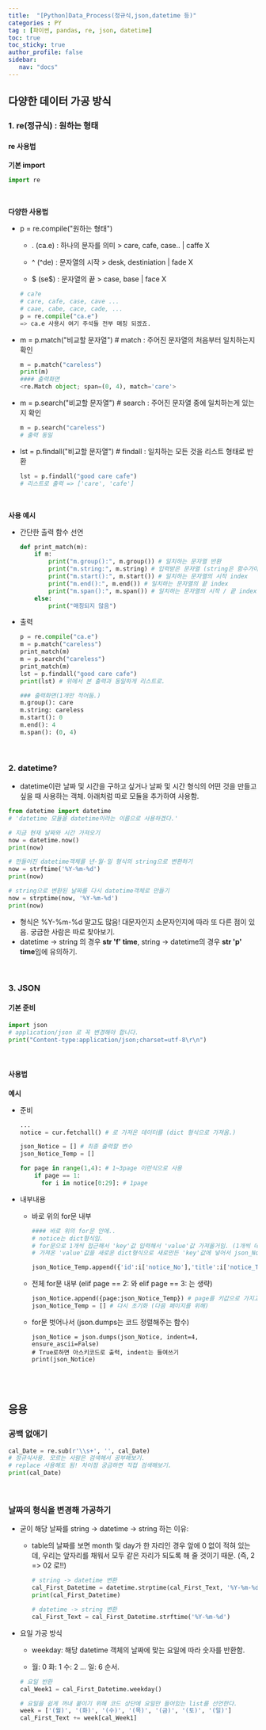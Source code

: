 ```yaml
---
title:  "[Python]Data_Process(정규식,json,datetime 등)"
categories : PY
tag : [파이썬, pandas, re, json, datetime]
toc: true
toc_sticky: true
author_profile: false
sidebar:
   nav: "docs"
---
```




## 다양한 데이터 가공 방식

### 1. re(정규식) : 원하는 형태

#### re 사용법

**기본 import**

```python
import re
```

<br>

**다양한 사용법**

* p = re.compile("원하는 형태")

  * . (ca.e) : 하나의 문자를 의미 > care, cafe, case.. | caffe X

  * ^ (^de) : 문자열의 시작 > desk, destiniation | fade X
  * $ (se$) : 문자열의 끝 > case, base | face X

  ```python
  # ca?e
  # care, cafe, case, cave ...
  # caae, cabe, cace, cade, ...
  p = re.compile("ca.e")
  => ca.e 사용시 여기 주석들 전부 매칭 되겠죠.
  ```

* m = p.match("비교할 문자열") \# match : 주어진 문자열의 처음부터 일치하는지 확인

  ```python
  m = p.match("careless")
  print(m)
  #### 출력화면
  <re.Match object; span=(0, 4), match='care'>
  ```

* m = p.search("비교할 문자열")  \# search : 주어진 문자열 중에 일치하는게 있는지 확인

  ```python
  m = p.search("careless")
  # 출력 동일
  ```

* lst = p.findall("비교할 문자열") \# findall : 일치하는 모든 것을 리스트 형태로 반환

  ```python
  lst = p.findall("good care cafe")
  # 리스트로 출력 => ['care', 'cafe']
  ```

<br>

**사용 예시**

* 간단한 출력 함수 선언

  ```python
  def print_match(m):
      if m:
          print("m.group():", m.group()) # 일치하는 문자열 반환
          print("m.string:", m.string) # 입력받은 문자열 (string은 함수가아니라 변수라서 괄호X)
          print("m.start():", m.start()) # 일치하는 문자열의 시작 index
          print("m.end():", m.end()) # 일치하는 문자열의 끝 index
          print("m.span():", m.span()) # 일치하는 문자열의 시작 / 끝 index
      else:
          print("매칭되지 않음")
  ```

* 출력

  ```python
  p = re.compile("ca.e") 
  m = p.match("careless")
  print_match(m)
  m = p.search("careless")
  print_match(m)
  lst = p.findall("good care cafe")
  print(lst) # 위에서 본 출력과 동일하게 리스트로.
  
  ### 출력화면(1개만 적어둠.)
  m.group(): care
  m.string: careless
  m.start(): 0
  m.end(): 4
  m.span(): (0, 4)
  ```

<br>

### 2. datetime?

- datetime이란 날짜 및 시간을 구하고 싶거나 날짜 및 시간 형식의 어떤 것을 만들고 싶을 때 사용하는 객체. 아래처럼 따로 모듈을 추가하여 사용함.

```python
from datetime import datetime
# 'datetime 모듈을 datetime이라는 이름으로 사용하겠다.'

# 지금 현재 날짜와 시간 가져오기
now = datetime.now()
print(now)

# 만들어진 datetime객체를 년-월-일 형식의 string으로 변환하기
now = strftime('%Y-%m-%d')
print(now)

# string으로 변환된 날짜를 다시 datetime객체로 만들기
now = strptime(now, '%Y-%m-%d')
print(now)
```

- 형식은 %Y-%m-%d 말고도 많음! 대문자인지 소문자인지에 따라 또 다른 점이 있음. 궁금한 사람은 따로 찾아보기.
- datetime → string 의 경우 **str 'f' time**, string → datetime의 경우 **str 'p' time**임에 유의하기.

<br>

### 3. JSON

#### 기본 준비

```python
import json
# application/json 로 꼭 변경해야 합니다.
print("Content-type:application/json;charset=utf-8\r\n")
```

<br>

#### 사용법

**예시**

* 준비

  ```python
  ...
  notice = cur.fetchall() # 로 가져온 데이터를 (dict 형식으로 가져옴.)
  
  json_Notice = [] # 최종 출력할 변수
  json_Notice_Temp = []
  
  for page in range(1,4): # 1~3page 이런식으로 사용
      if page == 1:
      	for i in notice[0:29]: # 1page
  ```

* 내부내용

  * 바로 위의 for문 내부

    ```python
    #### 바로 위의 for문 안에..
    # notice는 dict형식임.
    # for문으로 1개씩 접근해서 'key'값 입력해서 'value'값 가져올거임. (1개씩 데이터이름이 'i')
    # 가져온 'value'값을 새로운 dict형식으로 새로만든 'key'값에 넣어서 json_Notice_Temp에 append
    
    json_Notice_Temp.append({'id':i['notice_No'],'title':i['notice_Title'],'게시자':i['notice_Writer'],'작성일':i['notice_Day'],'조회':i['notice_Lookup'],'address':i['notice_link']})
    ```

  * 전체 for문 내부 (elif page == 2: 와 elif page == 3: 는 생략)

    ```python
    json_Notice.append({page:json_Notice_Temp}) # page를 키값으로 가지고, 뒤에 데이터들 dict으로 저장
    json_Notice_Temp = [] # 다시 초기화 (다음 페이지를 위해)
    ```

  * for문 벗어나서 (json.dumps는 코드 정렬해주는 함수)

    ```
    json_Notice = json.dumps(json_Notice, indent=4, ensure_ascii=False) 
    # True로하면 아스키코드로 출력, indent는 들여쓰기
    print(json_Notice)
    ```

<br><br>

## 응용

### 공백 없애기

```python
cal_Date = re.sub(r'\\s+', '', cal_Date)
# 정규식사용. 모르는 사람은 검색해서 공부해보기.
# replace 사용해도 됨! 차이점 궁금하면 직접 검색해보기.
print(cal_Date)
```

<br>

### 날짜의 형식을 변경해 가공하기

- 굳이 해당 날짜를 string → datetime → string 하는 이유:

  * table의 날짜를 보면 month 및 day가 한 자리인 경우 앞에 0 없이 적혀 있는데, 우리는 앞자리를 채워서 모두 같은 자리가 되도록 해 줄 것이기 때문. (즉, 2 => 02 로!!)

    ```python
    # string -> datetime 변환
    cal_First_Datetime = datetime.strptime(cal_First_Text, '%Y-%m-%d')
    print(cal_First_Datetime)
    
    # datetime -> string 변환
    cal_First_Text = cal_First_Datetime.strftime('%Y-%m-%d')
    ```

* 요일 가공 방식

  * weekday: 해당 datetime 객체의 날짜에 맞는 요일에 따라 숫자를 반환함.

  * 월: 0 화: 1 수: 2 ... 일: 6 순서.

  ```python
  # 요일 반환
  cal_Week1 = cal_First_Datetime.weekday()
  
  # 요일을 쉽게 꺼내 붙이기 위해 코드 상단에 요일만 들어있는 list를 선언한다.
  week = ['(월)', '(화)', '(수)', '(목)', '(금)', '(토)', '(일)']
  cal_First_Text += week[cal_Week1]
  ```

  

